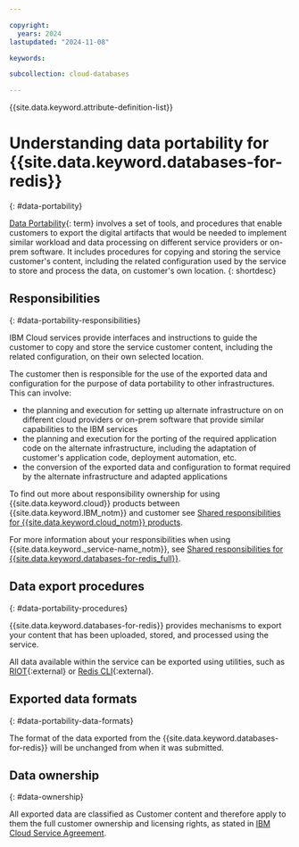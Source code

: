 ```yaml
---

copyright:
  years: 2024
lastupdated: "2024-11-08"

keywords: 

subcollection: cloud-databases

---
```


{{site.data.keyword.attribute-definition-list}}



# Understanding data portability for {{site.data.keyword.databases-for-redis}}
{: #data-portability}





[Data Portability](#x2113280){: term} involves a set of tools, and procedures that enable customers to export the digital artifacts that would be needed to implement similar workload and data processing on different service providers or on-prem software. It includes procedures for copying and storing the service customer's content, including the related configuration used by the service to store and process the data, on customer's own location.
{: shortdesc}

## Responsibilities
{: #data-portability-responsibilities}

IBM Cloud services provide interfaces and instructions to guide the customer to copy and store the service customer content, including the related configuration, on their own selected location.

The customer then is responsible for the use of the exported data and configuration for the purpose of data portability to other infrastructures.
This can involve:

- the planning and execution for setting up alternate infrastructure on on different cloud providers or on-prem software that provide similar capabilities to the IBM services
- the planning and execution for the porting of the required application code on the alternate infrastructure, including the adaptation of customer's application code, deployment automation, etc.
- the conversion of the exported data and configuration to format required by the alternate infrastructure and adapted applications


To find out more about responsibility ownership for using {{site.data.keyword.cloud}} products between {{site.data.keyword.IBM_notm}} and customer see [Shared responsibilities for {{site.data.keyword.cloud_notm}} products](/docs/overview?topic=overview-shared-responsibilities).



For more information about your responsibilities when using {{site.data.keyword._service-name_notm}}, see [Shared responsibilities for {{site.data.keyword.databases-for-redis_full}}](/docs/databases-for-redis?topic=databases-for-redis-responsibilities-cloud-databases).

## Data export procedures
{: #data-portability-procedures}

{{site.data.keyword.databases-for-redis}} provides mechanisms to export your content that has been uploaded, stored, and processed using the service.



All data available within the service can be exported using utilities, such as [RIOT](https://redis.io/docs/latest/integrate/riot/){:external} or [Redis CLI](https://redis.io/docs/latest/develop/connect/cli/#csv-output){:external}. 


## Exported data formats
{: #data-portability-data-formats}



The format of the data exported from the {{site.data.keyword.databases-for-redis}} will be unchanged from when it was submitted.

## Data ownership
{: #data-ownership}

All exported data are classified as Customer content and therefore apply to them the full customer ownership and licensing rights, as stated in [IBM Cloud Service Agreement](https://www.ibm.com/terms/?id=Z126-6304_WS).


